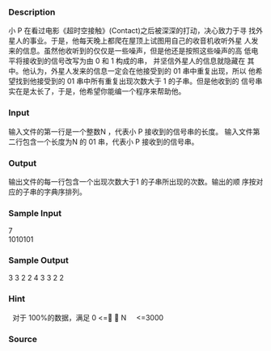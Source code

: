 
### Description
小 P 在看过电影《超时空接触》(Contact)之后被深深的打动，决心致力于寻
找外星人的事业。于是，他每天晚上都爬在屋顶上试图用自己的收音机收听外星
人发来的信息。虽然他收听到的仅仅是一些噪声，但是他还是按照这些噪声的高
低电平将接收到的信号改写为由 0 和 1 构成的串， 并坚信外星人的信息就隐藏在
其中。他认为，外星人发来的信息一定会在他接受到的 01 串中重复出现，所以
他希望找到他接受到的 01 串中所有重复出现次数大于 1 的子串。但是他收到的
信号串实在是太长了，于是，他希望你能编一个程序来帮助他。
### Input
输入文件的第一行是一个整数N ，代表小 P 接收到的信号串的长度。 
输入文件第二行包含一个长度为N 的 01 串，代表小 P 接收到的信号串。
### Output
输出文件的每一行包含一个出现次数大于1 的子串所出现的次数。输出的顺
序按对应的子串的字典序排列。
### Sample Input
7  
1010101   
### Sample Output
3 
3 
2 
2 
4 
3 
3 
2 
2 

### Hint
  对于 100%的数据，满足 0 <=  N     <=3000 

### Source
